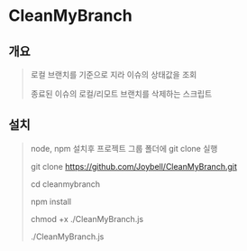 # CleanMyBranch

## 개요
> 로컬 브랜치를 기준으로 지라 이슈의 상태값을 조회
>
> 종료된 이슈의 로컬/리모트 브랜치를 삭제하는 스크립트

## 설치
> node, npm 설치후 프로젝트 그룹 폴더에 git clone 실행
>
> git clone https://github.com/Joybell/CleanMyBranch.git
> 
> cd cleanmybranch
> 
> npm install
> 
> chmod +x ./CleanMyBranch.js
> 
> ./CleanMyBranch.js
